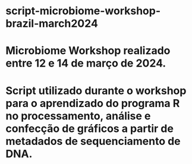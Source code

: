 # script-microbiome-workshop-brazil-march2024

# Microbiome Workshop realizado entre 12 e 14 de março de 2024. 
# Script utilizado durante o workshop para o aprendizado do programa R no processamento, análise e confecção de gráficos a partir de metadados de sequenciamento de DNA.
